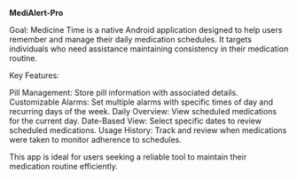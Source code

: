 **MediAlert-Pro**

Goal:
Medicine Time is a native Android application designed to help users remember and manage their daily medication schedules. It targets individuals who need assistance maintaining consistency in their medication routine.

Key Features:

Pill Management: Store pill information with associated details.
Customizable Alarms: Set multiple alarms with specific times of day and recurring days of the week.
Daily Overview: View scheduled medications for the current day.
Date-Based View: Select specific dates to review scheduled medications.
Usage History: Track and review when medications were taken to monitor adherence to schedules.

This app is ideal for users seeking a reliable tool to maintain their medication routine efficiently.




